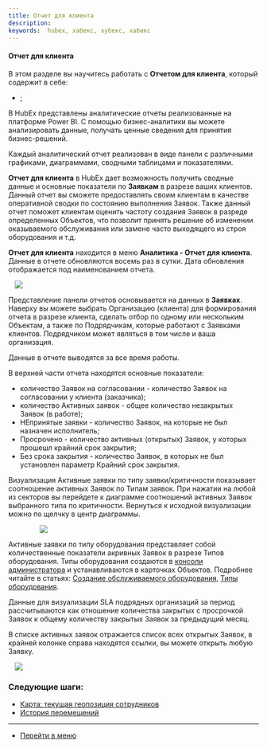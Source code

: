 ```yaml
---
title: Отчет для клиента
description:
keywords:  hubex, хабекс, хубекс, хабикс
---
```


#### Отчет для клиента
В этом разделе вы научитесь работать с <Strong>Отчетом для клиента</Strong>, который содержит в себе:
<html>
<meta charset="utf-8">

<ul>
    <li><a href="#kpi">;</a></li>


</ul>
</html>

<body>
<p>В HubEx представлены аналитические отчеты реализованные на платформе Power BI. С помощью бизнес-аналитики вы
    можете анализировать данные, получать ценные сведения для принятия бизнес-решений.</p>
<p>Каждый аналитический отчет реализован в виде панели с различными графиками, диаграммами, сводными
    таблицами и показателями.</p>
<p><Strong>Отчет для клиента</Strong> в HubEx дает возможность получить сводные данные и основные показатели по <Strong>Заявкам</Strong>
    в разрезе ваших клиентов. Данный отчет вы сможете предоставлять своим клиентам в качестве оперативной сводки по
    состоянию выполнения Заявок. Также данный отчет поможет клиентам оценить частоту создания Заявок в разреде
    определенных Объектов, что позволит принять решение об изменении оказываемого обслуживания или замене часто
    выходящего из строя оборудования и т.д. </p>

<p><Strong>Отчет для клиента</Strong> находится в меню <Strong>Аналитика - Отчет для клиента</Strong>. Данные
    в отчете обновляются восемь раз в
    сутки.
    Дата
    обновления отображается под наименованием отчета. </p>
<div>
    <img style="margin: 0 auto; display: block; max-width: 95%;"
         src="/attachments/images/FAQ/USER/EngineersAnalitics/ClientsAnalitics.png"/>
</div>
<p>Представление панели отчетов основывается на данных в <Strong>Заявках</Strong>. Наверху вы можете выбрать Организацию
    (клиента) для формирования отчета в разрезе клиента, сделать отбор по одному или нескольким Объектам, а также по
    Подрядчикам, которые работают с Заявками клиентов. Подрядчиком может являться в том числе и ваша организация.
</p>
<p>Данные в отчете выводятся за все время работы.</p>
<p>В верхней части отчета находятся основные показатели:</p>
<ul>
    <li>количество Заявок на согласовании - количество Заявок на согласовании у клиента (заказчика);</li>
    <li>количество Активных заявок - общее количество незакрытых Заявок (в работе);</li>
    <li>НЕпринятые заявки - количество Заявок, на которые не был назначен исполнитель;</li>
    <li>Просрочено - количество активных (открытых) Заявок, у которых прошешл крайний срок закрытия;</li>
    <li>Без срока закрытия - количество Заявок, в которых не был установлен параметр Крайний срок закрытия.</li>

</ul>
<p>Визуализация Активные заявки по типу заявки/критичности показывает соотношение активных Заявок по Типам заявок. При
    нажатии на любой из секторов вы перейдете к диаграмме соотношений активных Заявок выбранного типа по
    критичности. Вернуться к исходной визуализации можно по щелчку в центр диаграммы.</p>

<div>
    <img style="margin: 0 auto; display: block; max-width: 75%;"
         src="/attachments/images/FAQ/USER/EngineersAnalitics/TypeCritical.jpg"/>
</div>

<p>Активные заявки по типу оборудования представляет собой количественные показатели акривных Заявок в разрезе Типов
    оборудования. Типы оборудования создаются в <a
            href="https://wiki.hubex.ru/docs/FAQ/RU/admin/HowToEnterTheAdmin.html">консоли
        администратора</a> и устанавливаются в карточках Объектов. Подробнее
    читайте в статьях: <a href="https://wiki.hubex.ru/docs/FAQ/RU/user/CreatingObjects.html">Создание обслуживаемого
        оборудования</a>, <a href="https://wiki.hubex.ru/docs/FAQ/RU/admin/ObjectsType.html">Типы оборудования</a>.</p>

<p>Данные для визуализации SLA подрядных организаций за период рассчитываются как отношение количества закрытых с
    просрочкой Заявок к общему количеству закрытых Заявок за предыдущий месяц.</p>
<p>В списке активных заявок отражается список всех открытых Заявок, в крайней колонке справа находятся ссылки, вы можете открыть любую Заявку. </p>
<div>
    <img style="margin: 0 auto; display: block; max-width: 95%;"
         src="/attachments/images/FAQ/USER/EngineersAnalitics/list.jpg"/>
</div>
</body>

### Следующие шаги:
- [Карта: текущая геопозиция сотрудников](./GeoPosition.md)
- [История перемещений](./Geotracking.md)

___
- [Перейти в меню](http://wiki.hubex.ru)
